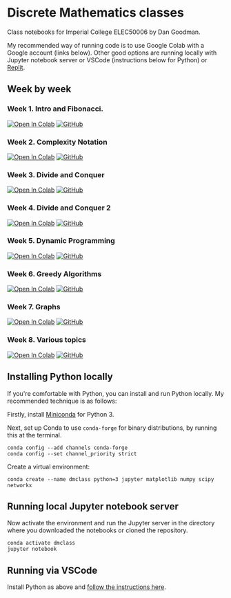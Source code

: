 # Discrete Mathematics classes

Class notebooks for Imperial College ELEC50006 by Dan Goodman.

My recommended way of running code is to use Google Colab with a Google account (links below). Other good options are running locally with Jupyter notebook server or VSCode (instructions below for Python) or [Replit](https://replit.com/).

## Week by week

### Week 1. Intro and Fibonacci.

[![Open In Colab](https://colab.research.google.com/assets/colab-badge.svg)](https://colab.research.google.com/github/goodman-imperial/discrete-maths-classes/blob/main/week-1-class.ipynb) [![GitHub](https://badgen.net/badge/icon/github?icon=github&label)](week_1_class.ipynb)

### Week 2. Complexity Notation

[![Open In Colab](https://colab.research.google.com/assets/colab-badge.svg)](https://colab.research.google.com/github/goodman-imperial/discrete-maths-classes/blob/main/week-2-class.ipynb) [![GitHub](https://badgen.net/badge/icon/github?icon=github&label)](week_2_class.ipynb)

### Week 3. Divide and Conquer

[![Open In Colab](https://colab.research.google.com/assets/colab-badge.svg)](https://colab.research.google.com/github/goodman-imperial/discrete-maths-classes/blob/main/week-3-class.ipynb) [![GitHub](https://badgen.net/badge/icon/github?icon=github&label)](week-3-class.ipynb)

### Week 4. Divide and Conquer 2

[![Open In Colab](https://colab.research.google.com/assets/colab-badge.svg)](https://colab.research.google.com/github/goodman-imperial/discrete-maths-classes/blob/main/week-4-class.ipynb) [![GitHub](https://badgen.net/badge/icon/github?icon=github&label)](week-4-class.ipynb)

### Week 5. Dynamic Programming

[![Open In Colab](https://colab.research.google.com/assets/colab-badge.svg)](https://colab.research.google.com/github/goodman-imperial/discrete-maths-classes/blob/main/week-5-class.ipynb) [![GitHub](https://badgen.net/badge/icon/github?icon=github&label)](week-5-class.ipynb)

### Week 6. Greedy Algorithms

[![Open In Colab](https://colab.research.google.com/assets/colab-badge.svg)](https://colab.research.google.com/github/goodman-imperial/discrete-maths-classes/blob/main/week-6-class.ipynb) [![GitHub](https://badgen.net/badge/icon/github?icon=github&label)](week-6-class.ipynb)

### Week 7. Graphs

[![Open In Colab](https://colab.research.google.com/assets/colab-badge.svg)](https://colab.research.google.com/github/goodman-imperial/discrete-maths-classes/blob/main/week-7-class.ipynb) [![GitHub](https://badgen.net/badge/icon/github?icon=github&label)](week-7-class.ipynb)

### Week 8. Various topics

[![Open In Colab](https://colab.research.google.com/assets/colab-badge.svg)](https://colab.research.google.com/github/goodman-imperial/discrete-maths-classes/blob/main/week-8-class.ipynb) [![GitHub](https://badgen.net/badge/icon/github?icon=github&label)](week-8-class.ipynb)

## Installing Python locally

If you're comfortable with Python, you can install and run Python locally. My recommended technique is as follows:

Firstly, install [Miniconda](https://docs.conda.io/en/latest/miniconda.html) for Python 3.

Next, set up Conda to use ``conda-forge`` for binary distributions, by running this at the terminal.

```
conda config --add channels conda-forge 
conda config --set channel_priority strict
```

Create a virtual environment:

```
conda create --name dmclass python=3 jupyter matplotlib numpy scipy networkx
```

## Running local Jupyter notebook server

Now activate the environment and run the Jupyter server in the directory where you downloaded the notebooks or cloned the repository.

```
conda activate dmclass
jupyter notebook
```

## Running via VSCode

Install Python as above and [follow the instructions here](https://code.visualstudio.com/docs/datascience/jupyter-notebooks).
